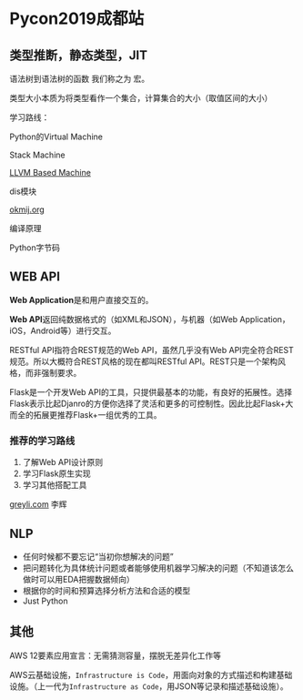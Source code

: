 # Pycon2019成都站

## 类型推断，静态类型，JIT

语法树到语法树的函数 我们称之为 宏。

类型大小本质为将类型看作一个集合，计算集合的大小（取值区间的大小）

学习路线：

Python的Virtual Machine

Stack Machine

[LLVM Based Machine](https://github.com/thautwarm/mapping-high-level-constructs-to-llvm-ir)

dis模块

[okmij.org](okmij.org)

编译原理

Python字节码

## WEB API

**Web Application**是和用户直接交互的。

**Web API**返回纯数据格式的（如XML和JSON），与机器（如Web Application，iOS，Android等）进行交互。

RESTful API指符合REST规范的Web API，虽然几乎没有Web API完全符合REST规范。所以大概符合REST风格的现在都叫RESTful API。REST只是一个架构风格，而非强制要求。

Flask是一个开发Web API的工具，只提供最基本的功能，有良好的拓展性。选择Flask表示比起Djanro的方便你选择了灵活和更多的可控制性。因此比起Flask+大而全的拓展更推荐Flask+一组优秀的工具。

### 推荐的学习路线

1. 了解Web API设计原则
2. 学习Flask原生实现
3. 学习其他搭配工具

[greyli.com](greyli.com) 李辉

## NLP

* 任何时候都不要忘记“当初你想解决的问题”
* 把问题转化为具体统计问题或者能够使用机器学习解决的问题（不知道该怎么做时可以用EDA把握数据倾向）
* 根据你的时间和预算选择分析方法和合适的模型
* Just Python

## 其他

AWS 12要素应用宣言：无需猜测容量，摆脱无差异化工作等

AWS云基础设施，`Infrastructure is Code`，用面向对象的方式描述和构建基础设施。（上一代为`Infrastructure as Code`，用JSON等记录和描述基础设施）。